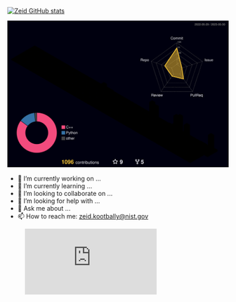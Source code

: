 [![Zeid GitHub stats](https://github-readme-stats.vercel.app/api?username=zeidk&theme=tokyonight)](https://github.com/zeidk/github-readme-stats)

![](./profile-3d-contrib/profile-night-rainbow.svg)

- 🔭 I’m currently working on ...
- 🌱 I’m currently learning ...
- 👯 I’m looking to collaborate on ...
- 🤔 I’m looking for help with ...
- 💬 Ask me about ...
- 📫 How to reach me: zeid.kootbally@nist.gov

<!--START_SECTION:waka-->
<figure><embed src="https://wakatime.com/share/@af609a7f-e79c-4b20-b63d-6f86656210f4/28b94a84-d067-4277-b074-d46702cd267b.svg"></embed></figure>

<!--END_SECTION:waka-->

